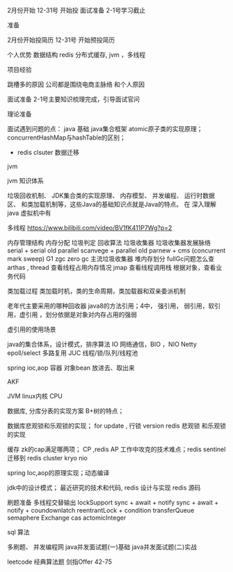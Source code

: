 
2月份开始  12-31号 开始投
面试准备      2-1号学习截止

准备 

2月份开始投简历  12-31号 开始预投简历


个人优势
数据结构
redis 分布式缓存, jvm ，多线程


项目经验

跳槽多的原因
公司都是围绕电商主脉络
和个人原因


面试准备      2-1号主要知识梳理完成，引导面试官问

理论准备

面试遇到问题的点：
java 基础 java集合框架
atomic原子类的实现原理；
concurrentHashMap与hashTable的区别； 
+ redis clsuter 数据迁移 

jvm 

jvm 知识体系


垃圾回收机制、
JDK集合类的实现原理、
内存模型、
并发编程、
运行时数据区、
和类加载机制等，这些Java的基础知识点就是Java的特点。
在 深入理解java 虚拟机中有

多线程
https://www.bilibili.com/video/BV1fK411P7Wg?p=2

内存管理结构
内存分配
垃圾判定
回收算法 
垃圾收集器
垃圾收集器发展脉络
serial + serial old
parallel scanvege + parallel old
parnew + cms (concurrent mark sweep)
G1
zgc zero gc
主流垃圾收集器
堆内存划分 
fullGc问题怎么查
arthas , 
thread 查看线程占用内存情况
jmap 查看线程调用栈
根据对象，查看业务代码

类加载过程
类加载时机，类的生命周期，类加载器和双亲委派机制

老年代主要采用的哪种回收器
java8的方法引用；4中，
 强引用， 弱引用，软引用，虚引用 ，划分依据是对象对内存占用的强弱
 
 虚引用的使用场景
 
 java的集合体系，设计模式，排序算法
 IO   网络通信，BIO ，NIO Netty epoll/select 多路复用
 JUC  线程/锁/队列/线程池
 
 spring ioc,aop
 容器  对象bean  放进去、取出来
 
 AKF 
 
 JVM 
 linux内核
 CPU

 

数据库,
分库分表的实现方案
B+树的特点；

数据库悲观锁和乐观锁的实现；
for update , 行锁
version 
redis 悲观锁 和乐观锁的实现


缓存
zk的cap满足哪两项； CP ,redis AP
工作中攻克的技术难点；redis sentinel 迁移到 redis  cluster
kryo  nio 


spring 
Ioc,aop的原理实现；动态编译

jdk中的设计模式；
最近研究的技术和代码,
redis  设计与实现
redis 源码 


刷题准备
多线程交替输出
lockSupport
sync + await + notify
sync + await + notify + coundownlatch
reentrantLock + condition
transferQueue
semaphere
Exchange
cas
actomicInteger

sql
算法


多刷题、
并发编程网 
java并发面试题(一)基础
java并发面试题(二)实战

leetcode 经典算法题
剑指Offer 42-75